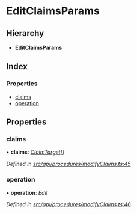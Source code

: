 # EditClaimsParams

## Hierarchy

* **EditClaimsParams**

## Index

### Properties

* [claims](editclaimsparams.md#claims)
* [operation](editclaimsparams.md#operation)

## Properties

### claims

• **claims**: [_ClaimTarget_](claimtarget.md)_\[\]_

_Defined in_ [_src/api/procedures/modifyClaims.ts:45_](https://github.com/PolymathNetwork/polymesh-sdk/blob/a0872cf4/src/api/procedures/modifyClaims.ts#L45)

### operation

• **operation**: _Edit_

_Defined in_ [_src/api/procedures/modifyClaims.ts:46_](https://github.com/PolymathNetwork/polymesh-sdk/blob/a0872cf4/src/api/procedures/modifyClaims.ts#L46)

